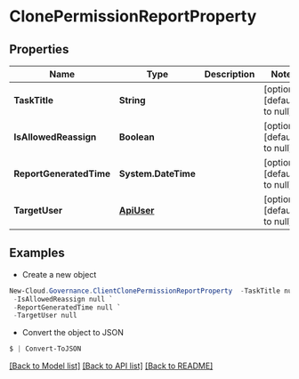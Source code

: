 # ClonePermissionReportProperty
## Properties

Name | Type | Description | Notes
------------ | ------------- | ------------- | -------------
**TaskTitle** | **String** |  | [optional] [default to null]
**IsAllowedReassign** | **Boolean** |  | [optional] [default to null]
**ReportGeneratedTime** | **System.DateTime** |  | [optional] [default to null]
**TargetUser** | [**ApiUser**](ApiUser.md) |  | [optional] [default to null]

## Examples

- Create a new object
```powershell
New-Cloud.Governance.ClientClonePermissionReportProperty  -TaskTitle null `
 -IsAllowedReassign null `
 -ReportGeneratedTime null `
 -TargetUser null
```

- Convert the object to JSON
```powershell
$ | Convert-ToJSON
```


[[Back to Model list]](../README.md#documentation-for-models) [[Back to API list]](../README.md#documentation-for-api-endpoints) [[Back to README]](../README.md)

